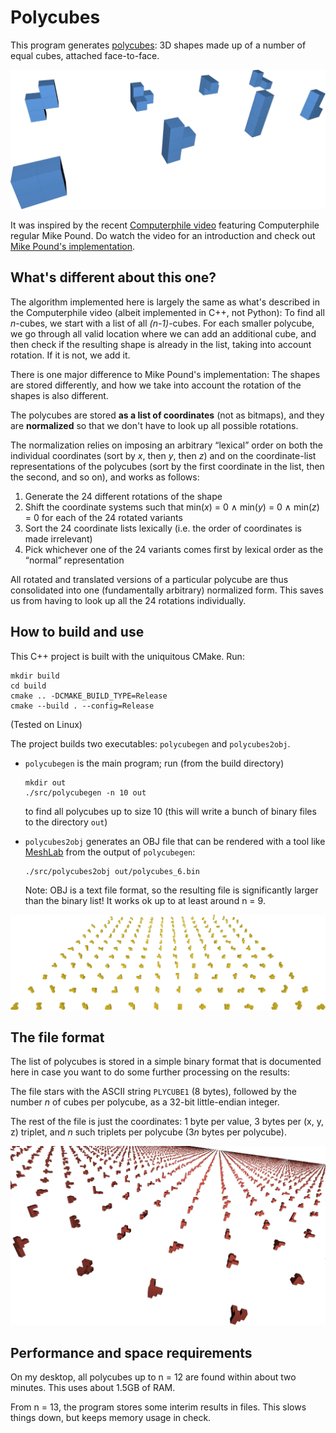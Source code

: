 # Polycubes

This program generates [polycubes](https://en.wikipedia.org/wiki/Polycube):
3D shapes made up of a number of equal cubes, attached face-to-face.

![All possible tetracubes](./tetracubes.webp)

It was inspired by the recent [Computerphile video](https://www.youtube.com/watch?v=g9n0a0644B4)
featuring Computerphile regular Mike Pound. Do watch the video for an introduction
and check out [Mike Pound's implementation](https://github.com/mikepound/cubes).

## What's different about this one?

The algorithm implemented here is largely the same as what's described in the
Computerphile video (albeit implemented in C++, not Python): To find all *n*-cubes,
we start with a list of all *(n-1)*-cubes. For each smaller polycube, we go through
all valid location where we can add an additional cube, and then check if the
resulting shape is already in the list, taking into account rotation. If it is
not, we add it.

There is one major difference to Mike Pound's implementation: The shapes are
stored differently, and how we take into account the rotation of the shapes is
also different.

The polycubes are stored **as a list of coordinates** (not as bitmaps), and they
are **normalized** so that we don't have to look up all possible rotations.

The normalization relies on imposing an arbitrary “lexical” order on both the
individual coordinates (sort by *x*, then *y*, then *z*) and on the coordinate-list
representations of the polycubes (sort by the first coordinate in the list, then
the second, and so on), and works as follows:

1. Generate the 24 different rotations of the shape
2. Shift the coordinate systems such that min(*x*) = 0 ∧ min(*y*) = 0 ∧ min(*z*) = 0
   for each of the 24 rotated variants
3. Sort the 24 coordinate lists lexically (i.e. the order of coordinates
   is made irrelevant)
4. Pick whichever one of the 24 variants comes first by lexical order as the
   “normal” representation

All rotated and translated versions of a particular polycube are thus consolidated
into one (fundamentally arbitrary) normalized form. This saves us from having to
look up all the 24 rotations individually.

## How to build and use

This C++ project is built with the uniquitous CMake. Run:

    mkdir build
    cd build
    cmake .. -DCMAKE_BUILD_TYPE=Release
    cmake --build . --config=Release

(Tested on Linux)

The project builds two executables: `polycubegen` and `polycubes2obj`.

* `polycubegen` is the main program; run (from the build directory)

      mkdir out
      ./src/polycubegen -n 10 out

  to find all polycubes up to size 10 (this will write a bunch of binary files
  to the directory `out`)
* `polycubes2obj` generates an OBJ file that can be rendered with a tool like
  [MeshLab](https://www.meshlab.net/) from the output of `polycubegen`:

      ./src/polycubes2obj out/polycubes_6.bin

  Note: OBJ is a text file format, so the resulting file is significantly larger
  than the binary list! It works ok up to at least around n = 9.

![All possible hexacubes](hexacubes.webp)

## The file format

The list of polycubes is stored in a simple binary format that is documented here
in case you want to do some further processing on the results:

The file stars with the ASCII string `PLYCUBE1` (8 bytes), followed by the number
*n* of cubes per polycube, as a 32-bit little-endian integer.

The rest of the file is just the coordinates: 1 byte per value, 3 bytes per
(x, y, z) triplet, and *n* such triplets per polycube (3*n* bytes per polycube).

![Some possible 9-cubes](enneacubes.webp)

## Performance and space requirements

On my desktop, all polycubes up to n = 12 are found within about two minutes.
This uses about 1.5GB of RAM.

From n = 13, the program stores some interim results in files. This slows things
down, but keeps memory usage in check.
